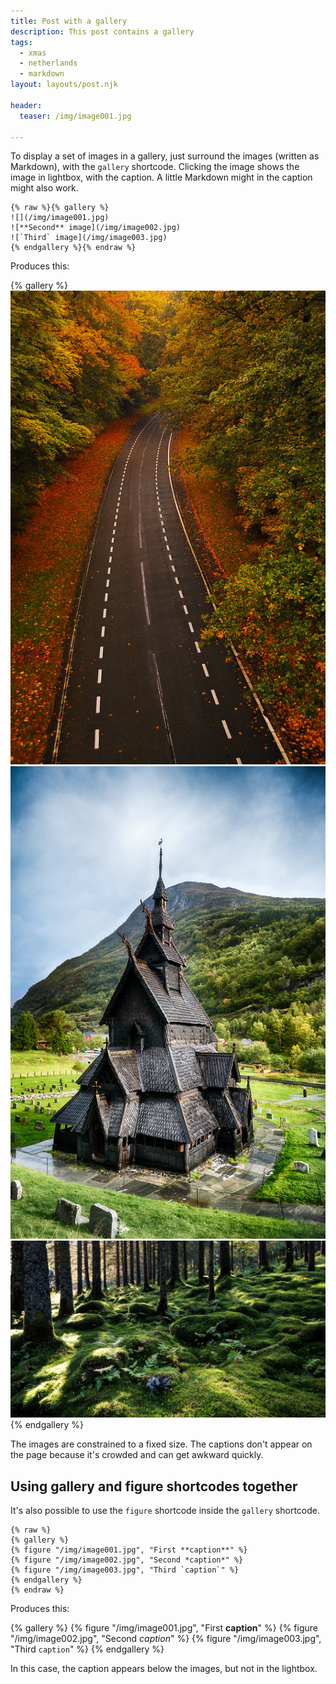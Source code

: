 ```yaml
---
title: Post with a gallery
description: This post contains a gallery
tags:
  - xmas
  - netherlands
  - markdown
layout: layouts/post.njk

header:
  teaser: /img/image001.jpg

---
```


To display a set of images in a gallery, just surround the images (written as Markdown), with the `gallery` shortcode. Clicking the image shows the image in lightbox, with the caption. A little Markdown might in the caption might also work.

```
{% raw %}{% gallery %}
![](/img/image001.jpg)
![**Second** image](/img/image002.jpg)
![`Third` image](/img/image003.jpg)
{% endgallery %}{% endraw %}
```

Produces this:

{% gallery %}
![](/img/image001.jpg)
![**Second** image](/img/image002.jpg)
![`Third` image](/img/image003.jpg)
{% endgallery %}

The images are constrained to a fixed size. The captions don't appear on the page because it's crowded and can get awkward quickly.

## Using gallery and figure shortcodes together

It's also possible to use the `figure` shortcode inside the `gallery` shortcode.

```
{% raw %}
{% gallery %}
{% figure "/img/image001.jpg", "First **caption**" %}
{% figure "/img/image002.jpg", "Second *caption*" %}
{% figure "/img/image003.jpg", "Third `caption`" %}
{% endgallery %}
{% endraw %}
```

Produces this:

{% gallery %}
{% figure "/img/image001.jpg", "First **caption**" %}
{% figure "/img/image002.jpg", "Second *caption*" %}
{% figure "/img/image003.jpg", "Third `caption`" %}
{% endgallery %}

In this case, the caption appears below the images, but not in the lightbox.
